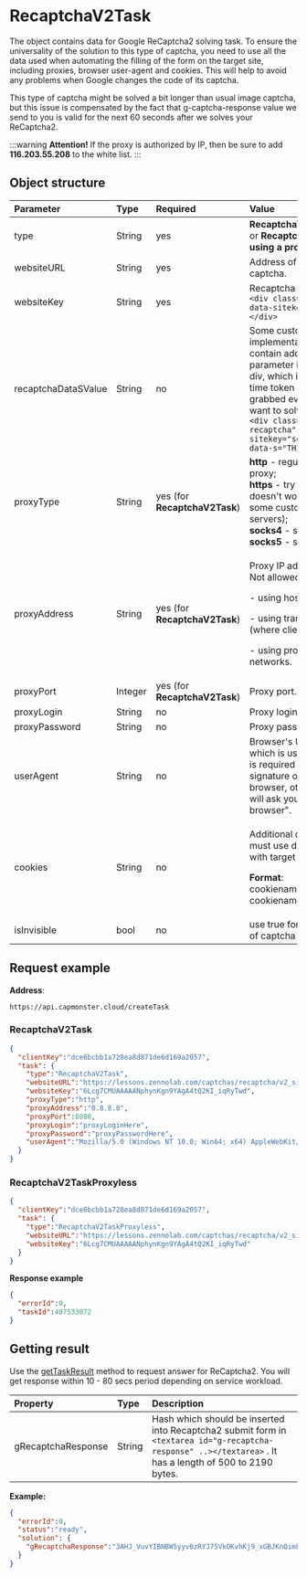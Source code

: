 ﻿---
sidebar_position: 0
sidebar_label: RecaptchaV2Task
---

# RecaptchaV2Task
The object contains data for Google ReCaptcha2 solving task. To ensure the universality of the solution to this type of captcha, you need to use all the data used when automating the filling of the form on the target site, including proxies, browser user-agent and cookies. This will help to avoid any problems when Google changes the code of its captcha.

This type of captcha might be solved a bit longer than usual image captcha, but this issue is compensated by the fact that g-captcha-response value we send to you is valid for the next 60 seconds after we solves your ReCaptcha2.

:::warning **Attention!**
If the proxy is authorized by IP, then be sure to add **116.203.55.208** to the white list.
:::

## **Object structure**

|**Parameter**|**Type**|**Required**|**Value**|
| :- | :- | :- | :- |
|type|String|yes|**RecaptchaV2TaskProxyless** or **RecaptchaV2Task (When using a proxy)**.|
|websiteURL|String|yes|Address of a webpage with captcha.|
|websiteKey|String|yes|Recaptcha website key.<br />`<div class="g-recaptcha" data-sitekey="THIS_ONE"></div>`|
|recaptchaDataSValue|String|no|Some custom implementations may contain additional "data-s" parameter in ReCaptcha2 div, which is in fact a one-time token and must be grabbed every time you want to solve a ReCaptcha2.<br />`<div class="g-recaptcha" data-sitekey="some sitekey" data-s="THIS_ONE"></div>`|
|proxyType|String|yes (for **RecaptchaV2Task**)|**http** - regular http/https proxy;<br />**https** - try this only if "http" doesn't work (required by some custom proxy servers);<br />**socks4** - socks4 proxy;<br />**socks5** - socks5 proxy.|
|proxyAddress|String|yes (for **RecaptchaV2Task**)|<p>Proxy IP address IPv4/IPv6. Not allowed:</p><p> - using host names;</p><p> - using transparent proxies (where client IP is visible);</p><p>- using proxies from local networks.</p>|
|proxyPort|Integer|yes (for **RecaptchaV2Task**)|Proxy port.|
|proxyLogin|String|no|Proxy login.|
|proxyPassword|String|no|Proxy password.|
|userAgent|String|no|Browser's User-Agent which is used in emulation. It is required that you use a signature of a modern browser, otherwise Google will ask you to "update your browser".|
|cookies|String|no|<p>Additional cookies which we must use during interaction with target page or Google.</p><p>**Format**: cookiename1=cookievalue1; cookiename2=cookievalue2</p>|
|isInvisible|bool|no|use true for invisible version of captcha|

## **Request example**

**Address**: 
```http
https://api.capmonster.cloud/createTask
```

### RecaptchaV2Task
```json
{
  "clientKey":"dce6bcbb1a728ea8d871de6d169a2057",
  "task": {
    "type":"RecaptchaV2Task",
    "websiteURL":"https://lessons.zennolab.com/captchas/recaptcha/v2_simple.php?level=high",
    "websiteKey":"6Lcg7CMUAAAAANphynKgn9YAgA4tQ2KI_iqRyTwd",
    "proxyType":"http",
    "proxyAddress":"8.8.8.8",
    "proxyPort":8080,
    "proxyLogin":"proxyLoginHere",
    "proxyPassword":"proxyPasswordHere",
    "userAgent":"Mozilla/5.0 (Windows NT 10.0; Win64; x64) AppleWebKit/537.36 (KHTML, like Gecko) Chrome/81.0.4044.132 Safari/537.36"
  }
}
```

### RecaptchaV2TaskProxyless
```json
{
  "clientKey":"dce6bcbb1a728ea8d871de6d169a2057",
  "task": {
    "type":"RecaptchaV2TaskProxyless",
    "websiteURL":"https://lessons.zennolab.com/captchas/recaptcha/v2_simple.php?level=high",
    "websiteKey":"6Lcg7CMUAAAAANphynKgn9YAgA4tQ2KI_iqRyTwd"
  }
}
```


**Response example**

```json
{
  "errorId":0,
  "taskId":407533072
}
```

## **Getting result**
Use the [getTaskResult](../api/methods/get-task-result) method to request answer for ReCaptcha2. You will get response within 10 - 80 secs period depending on service workload.

|**Property**|**Type**|**Description**|
| :- | :- | :- |
|gRecaptchaResponse|String|Hash which should be inserted into Recaptcha2 submit form in `<textarea id="g-recaptcha-response" ..></textarea>` . It has a length of 500 to 2190 bytes.

**Example:**

```json
{
  "errorId":0,
  "status":"ready",
  "solution": {
    "gRecaptchaResponse":"3AHJ_VuvYIBNBW5yyv0zRYJ75VkOKvhKj9_xGBJKnQimF72rfoq3Iy-DyGHMwLAo6a3"
  }
}
```
